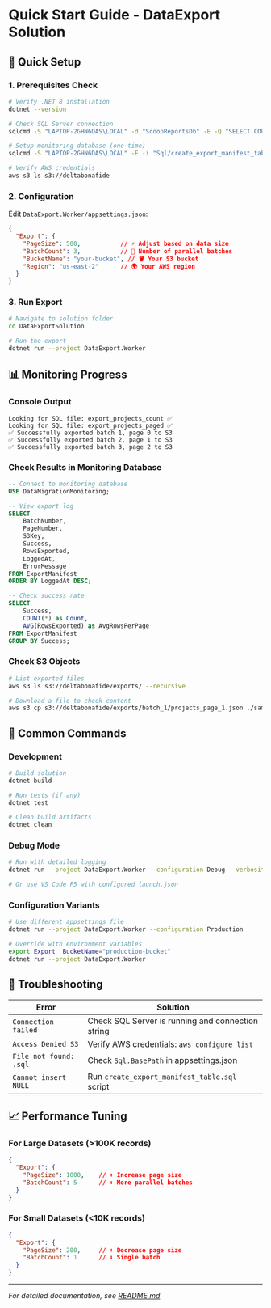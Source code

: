 # Quick Start Guide - DataExport Solution

## 🚀 Quick Setup

### 1. Prerequisites Check
```bash
# Verify .NET 8 installation
dotnet --version

# Check SQL Server connection
sqlcmd -S "LAPTOP-2GHN6DAS\LOCAL" -d "ScoopReportsDb" -E -Q "SELECT COUNT(*) FROM CaseFile"

# Setup monitoring database (one-time)
sqlcmd -S "LAPTOP-2GHN6DAS\LOCAL" -E -i "Sql/create_export_manifest_table.sql"

# Verify AWS credentials
aws s3 ls s3://deltabonafide
```

### 2. Configuration
Edit `DataExport.Worker/appsettings.json`:
```json
{
  "Export": {
    "PageSize": 500,           // ⚡ Adjust based on data size
    "BatchCount": 3,           // 🔢 Number of parallel batches
    "BucketName": "your-bucket", // 🪣 Your S3 bucket
    "Region": "us-east-2"      // 🌍 Your AWS region
  }
}
```

### 3. Run Export
```bash
# Navigate to solution folder
cd DataExportSolution

# Run the export
dotnet run --project DataExport.Worker
```

## 📊 Monitoring Progress

### Console Output
```
Looking for SQL file: export_projects_count ✅
Looking for SQL file: export_projects_paged ✅
✅ Successfully exported batch 1, page 0 to S3
✅ Successfully exported batch 2, page 1 to S3
✅ Successfully exported batch 3, page 2 to S3
```

### Check Results in Monitoring Database
```sql
-- Connect to monitoring database
USE DataMigrationMonitoring;

-- View export log
SELECT 
    BatchNumber,
    PageNumber, 
    S3Key,
    Success,
    RowsExported,
    LoggedAt,
    ErrorMessage
FROM ExportManifest 
ORDER BY LoggedAt DESC;

-- Check success rate
SELECT 
    Success,
    COUNT(*) as Count,
    AVG(RowsExported) as AvgRowsPerPage
FROM ExportManifest 
GROUP BY Success;
```

### Check S3 Objects
```bash
# List exported files
aws s3 ls s3://deltabonafide/exports/ --recursive

# Download a file to check content
aws s3 cp s3://deltabonafide/exports/batch_1/projects_page_1.json ./sample.json
```

## 🔧 Common Commands

### Development
```bash
# Build solution
dotnet build

# Run tests (if any)
dotnet test

# Clean build artifacts
dotnet clean
```

### Debug Mode
```bash
# Run with detailed logging
dotnet run --project DataExport.Worker --configuration Debug --verbosity detailed

# Or use VS Code F5 with configured launch.json
```

### Configuration Variants
```bash
# Use different appsettings file
dotnet run --project DataExport.Worker --configuration Production

# Override with environment variables
export Export__BucketName="production-bucket"
dotnet run --project DataExport.Worker
```

## 🚨 Troubleshooting

| Error | Solution |
|-------|----------|
| `Connection failed` | Check SQL Server is running and connection string |
| `Access Denied S3` | Verify AWS credentials: `aws configure list` |
| `File not found: .sql` | Check `Sql.BasePath` in appsettings.json |
| `Cannot insert NULL` | Run `create_export_manifest_table.sql` script |

## 📈 Performance Tuning

### For Large Datasets (>100K records)
```json
{
  "Export": {
    "PageSize": 1000,    // ⬆️ Increase page size
    "BatchCount": 5      // ⬆️ More parallel batches
  }
}
```

### For Small Datasets (<10K records)
```json
{
  "Export": {
    "PageSize": 200,     // ⬇️ Decrease page size  
    "BatchCount": 1      // ⬇️ Single batch
  }
}
```

---
*For detailed documentation, see [README.md](README.md)*